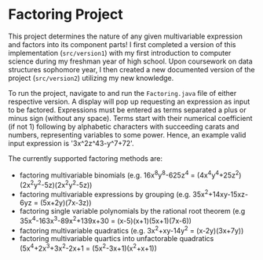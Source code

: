 # Factoring Project

This project determines the nature of any given multivariable expression and factors into its component parts! I first completed a version of this implementation (`src/version1`) with my first introduction to computer science during my freshman year of high school. Upon coursework on data structures sophomore year, I then created a new documented version of the project (`src/version2`) utilizing my new knowledge.

To run the project, navigate to and run the `Factoring.java` file of either respective version. A display will pop up requesting an expression as input to be factored. Expressions must be entered as terms separated a plus or minus sign (without any space). Terms start with their numerical coefficient (if not 1) following by alphabetic characters with succeeding carats and numbers, representing variables to some power. Hence, an example valid input expression is '3x^2z^43-y^7+72'.

The currently supported factoring methods are:
- factoring multivariable binomials (e.g. 16x<sup>8</sup>y<sup>8</sup>-625z<sup>4</sup> = (4x<sup>4</sup>y<sup>4</sup>+25z<sup>2</sup>)(2x<sup>2</sup>y<sup>2</sup>-5z)(2x<sup>2</sup>y<sup>2</sup>-5z))
- factoring multivariable expressions by grouping (e.g. 35x<sup>2</sup>+14xy-15xz-6yz = (5x+2y)(7x-3z))
- factoring single variable polynomials by the rational root theorem (e.g 35x<sup>4</sup>-163x<sup>3</sup>-89x<sup>2</sup>+139x+30 = (x-5)(x+1)(5x+1)(7x-6))
- factoring multivariable quadratics (e.g. 3x<sup>2</sup>+xy-14y<sup>2</sup> = (x-2y)(3x+7y))
- factoring multivariable quartics into unfactorable quadratics (5x<sup>4</sup>+2x<sup>3</sup>+3x<sup>2</sup>-2x+1 = (5x<sup>2</sup>-3x+1)(x<sup>2</sup>+x+1))
